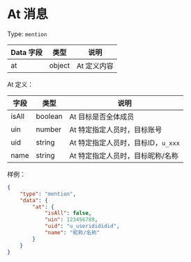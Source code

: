# At 消息

Type: `mention`

| Data 字段 | 类型 | 说明 |
|-----|------|-----|
| at | object | At 定义内容 |

At 定义：

| 字段 | 类型 | 说明 |
|-----|------|-----|
| isAll | boolean | At 目标是否全体成员 |
| uin | number | At 特定指定人员时，目标账号 |
| uid | string | At 特定指定人员时，目标ID，`u_xxx` |
| name | string | At 特定指定人员时，目标昵称/名称 |

样例： 

```JSON
{
    "type": "mention",
    "data": {
        "at": {
            "isAll": false,
            "uin": 123456789,
            "uid": "u_useridididid",
            "name": "昵称/名称"
        }
    }
}
```